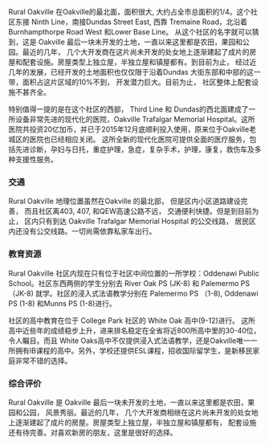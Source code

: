 Rural Oakville 在Oakville的最北面，面积很大, 大约占全市总面积的1/4。这个社区东接 Ninth Line，南接Dundas Street East, 西靠 Tremaine Road，北沿着 Burnhampthorpe Road West 和Lower Base Line。 从这个社区的名字就可以猜到，这是 Oakville 最后一块未开发的土地，一直以来这里都是农田，果园和公园。最近的几年， 几个大开发商在这片尚未开发的处女地上逐渐建起了成片的房屋和配套设施。房屋类型上独立屋，半独立屋和镇屋都有。到目前为止， 经过近几年的发展，已经开发的土地面积也仅仅限于沿着Dundas 大街东部和中部的这一带，面积占这片区域的10%不到， 开发潜力巨大。目前为止， 社区整体上配套设施不甚齐全。

特别值得一提的是在这个社区的西部， Third Line 和 Dundas的西北面建成了一所设备非常先进的现代化的医院，Oakville Trafalgar Memorial Hospital。这所医院共投资20亿加币，并已于2015年12月底顺利投入使用，原来位于Oakville老城区的医院也已经相应关闭。 这所全新的现代化医院可提供全面的医疗服务，包括先进诊断，孕妇与日托，重症护理，急症，复杂手术，护理，康复，救伤车及多种支援性服务。

### 交通

 Rural Oakville 地理位置虽然在Oakville 的最北部， 但是区内小区道路建设完善， 而且社区离403, 407, 和QEW高速公路不远， 交通便利快捷。但是到目前为止， 区内只有到达 Oakville Trafalgar Memorial Hospital 的公交线路， 居民区内还没有公交线路。一切尚需依靠私家车出行。

### 教育资源

Rural Oakville 社区内现在只有位于社区中间位置的一所学校：Oddenawi Public School。社区东西两侧的学生分别去 River Oak PS (JK-8) 和 Palemermo PS （JK-8) 就学。社区的浸入式法语教学分别在 Palemermo PS （1-8), Oddenawi PS (1-8) 和Munns PS (1-8)进行。

社区的高中教育在位于 College Park 社区的 White Oak 高中(9-12)进行。 这所高中近些年的成绩稳步上升，进来排名稳定在全省将近800所高中里的30-40位，令人瞩目。而且 White Oaks高中不仅提供浸入式法语教学，还是Oakville唯一一所拥有IB课程的高中。另外，学校还提供ESL课程，招收国际留学生，是新移民家庭非常不错的选择。

### 综合评价

Rural Oakville  是 Oakville 最后一块未开发的土地，一直以来这里都是农田，果园和公园， 风景秀丽。最近的几年， 几个大开发商相继在这片尚未开发的处女地上逐渐建起了成片的房屋。房屋类型上独立屋，半独立屋和镇屋都有， 配套设施还有待完善。对喜欢新房的朋友，这里是很好的选择。
